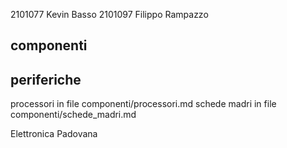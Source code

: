 2101077 Kevin Basso
2101097 Filippo Rampazzo

## componenti
## periferiche

processori in file componenti/processori.md
schede madri in file componenti/schede_madri.md

Elettronica Padovana
